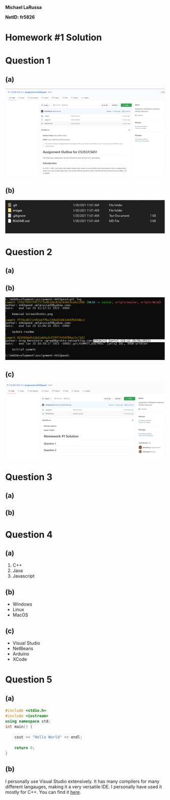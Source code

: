 **Michael LaRussa**

**NetID: fr5826**

# Homework #1 Solution

# Question 1

## (a)

![1a](images/Capture.PNG)

## (b)

![1b](images/Capture2.PNG)

# Question 2

## (a)

## (b)

![2b](images/Capture3.PNG)

## (c)

![2c](images/Capture4.PNG)

# Question 3

## (a)

## (b)

# Question 4

## (a)

1. C++
2. Java
3. Javascript

## (b)

- Windows
- Linux
- MacOS

## (c)

- Visual Studio
- NetBeans
- Arduino
- XCode

# Question 5

## (a)

```cpp
#include <stdio.h>
#include <iostream>
using namespace std;
int main() {

	cout << "Hello World" << endl;
	
	return 0;
}
```

## (b)

I personally use Visual Studio extensively. It has many compilers for many different langauges, making it a very versatile IDE. I personally have used it mostly for C++. You can find it [here](https://visualstudio.microsoft.com/).